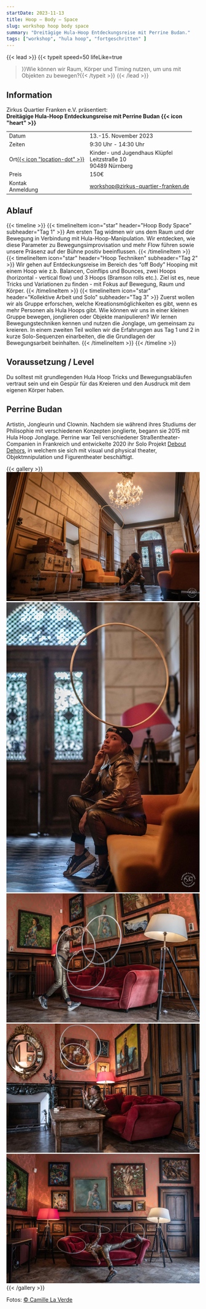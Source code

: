 ```yaml
---
startDate: 2023-11-13
title: Hoop – Body – Space
slug: workshop hoop body space
summary: "Dreitägige Hula-Hoop Entdeckungsreise mit Perrine Budan."
tags: ["workshop", "hula hoop", "fortgeschritten" ]
---
```

{{< lead >}}
{{< typeit
  speed=50
  lifeLike=true
>}}Wie können wir Raum, Körper und Timing nutzen, um uns mit Objekten zu bewegen?{{< /typeit >}}
{{< /lead >}}

## Information
Zirkus Quartier Franken e.V. präsentiert:  
**Dreitägige Hula-Hoop Entdeckungsreise mit Perrine Budan {{< icon "heart" >}}**
 
|||
|---|---|
|Datum|13.-15. November 2023|
|Zeiten|9:30 Uhr - 14:30 Uhr|
|Ort[{{< icon "location-dot" >}}](https://maps.app.goo.gl/NueirEDMF1TGLPVv5)|Kinder- und Jugendhaus Klüpfel<br>Leitzstraße 10<br>90489 Nürnberg|
|Preis|150€ |
|Kontak<br>Anmeldung|workshop@zirkus-quartier-franken.de|


## Ablauf

{{< timeline >}}
{{< timelineItem icon="star" header="Hoop Body Space" subheader="Tag 1" >}}
Am ersten Tag widmen wir uns dem Raum und der Bewegung in Verbindung mit Hula-Hoop-Manipulation. Wir entdecken, wie diese Parameter zu Bewegungsimprovisation und mehr Flow führen sowie unsere Präsenz auf der Bühne positiv beeinflussen.
{{< /timelineItem >}}
{{< timelineItem icon="star" header="Hoop Techniken" subheader="Tag 2" >}}
Wir gehen auf Entdeckungsreise im Bereich des “off Body” Hooping mit einem Hoop wie z.b. Balancen, Coinflips und Bounces, zwei Hoops (horizontal - vertical flow) und 3 Hoops (Bramson rolls etc.). Ziel ist es, neue Tricks und Variationen zu finden - mit Fokus auf Bewegung, Raum und Körper.
{{< /timelineItem >}}
{{< timelineItem icon="star" header="Kollektive Arbeit und Solo" subheader="Tag 3" >}}
Zuerst wollen wir als Gruppe erforschen, welche Kreationsmöglichkeiten es gibt, wenn es mehr Personen als Hula Hoops gibt. Wie können wir uns in einer kleinen Gruppe bewegen, jonglieren oder Objekte manipulieren? Wir lernen Bewegungstechniken kennen und nutzen die Jonglage, um gemeinsam zu kreieren. In einem zweiten Teil wollen wir die Erfahrungen aus Tag 1 und 2 in kurze Solo-Sequenzen einarbeiten, die die Grundlagen der Bewegungsarbeit beinhalten.
{{< /timelineItem >}}
{{< /timeline >}}

## Voraussetzung / Level 
Du solltest mit grundlegenden Hula Hoop Tricks und Bewegungsabläufen vertraut sein und ein Gespür für das Kreieren und den Ausdruck mit dem eigenen Körper haben. 

## Perrine Budan
Artistin, Jongleurin und Clownin. Nachdem sie während ihres Studiums der Philisophie mit verschiedenen Konzepten jonglierte, begann sie 2015 mit Hula Hoop Jonglage. Perrine war Teil verschiedener Straßentheater-Companien in Frankreich und entwickelte 2020 ihr Solo Projekt [Debout Dehors](https://www.deboutdehors.com/), in welchem sie sich mit visual und physical theater, Objektmnipulation und Figurentheater beschäftigt.

{{< gallery >}}
  <img src="gallery/01.jpg" class="grid-w33" />
  <img src="gallery/02.jpg" class="grid-w33" />
  <img src="gallery/03.jpg" class="grid-w33" />
  <img src="gallery/04.jpg" class="grid-w33" />
  <img src="gallery/05.jpg" class="grid-w33" />
{{< /gallery >}}

Fotos: [© Camille La Verde](https://camillelaverde.com/)